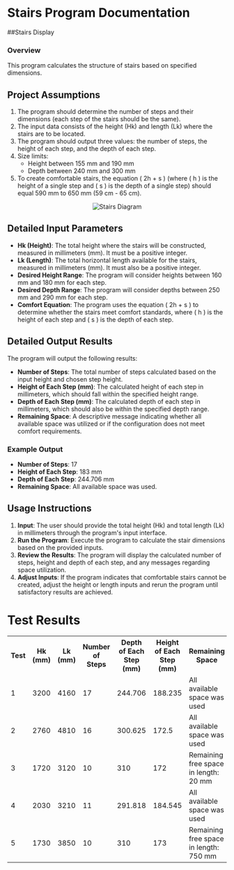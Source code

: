 # Stairs Program Documentation
##Stairs Display

### Overview
This program calculates the structure of stairs based on specified dimensions.

## Project Assumptions
1. The program should determine the number of steps and their dimensions (each step of the stairs should be the same).
2. The input data consists of the height (Hk) and length (Lk) where the stairs are to be located.
3. The program should output three values: the number of steps, the height of each step, and the depth of each step.
4. Size limits:
   - Height between 155 mm and 190 mm 
   - Depth between 240 mm and 300 mm 
5. To create comfortable stairs, the equation \( 2h + s \) (where \( h \) is the height of a single step and \( s \) is the depth of a single step) should equal 590 mm to 650 mm (59 cm - 65 cm).

<div align="center">  
  <img src="https://github.com/user-attachments/assets/693871b3-986c-418e-afa3-063645dca6bb" alt="Stairs Diagram" />
</div>

## Detailed Input Parameters
- **Hk (Height)**: The total height where the stairs will be constructed, measured in millimeters (mm). It must be a positive integer.
- **Lk (Length)**: The total horizontal length available for the stairs, measured in millimeters (mm). It must also be a positive integer.
- **Desired Height Range**: The program will consider heights between 160 mm and 180 mm for each step.
- **Desired Depth Range**: The program will consider depths between 250 mm and 290 mm for each step.
- **Comfort Equation**: The program uses the equation \( 2h + s \) to determine whether the stairs meet comfort standards, where \( h \) is the height of each step and \( s \) is the depth of each step.

## Detailed Output Results
The program will output the following results:
- **Number of Steps**: The total number of steps calculated based on the input height and chosen step height.
- **Height of Each Step (mm)**: The calculated height of each step in millimeters, which should fall within the specified height range.
- **Depth of Each Step (mm)**: The calculated depth of each step in millimeters, which should also be within the specified depth range.
- **Remaining Space**: A descriptive message indicating whether all available space was utilized or if the configuration does not meet comfort requirements.

### Example Output
- **Number of Steps**: 17
- **Height of Each Step**: 183 mm
- **Depth of Each Step**: 244.706 mm
- **Remaining Space**: All available space was used.

## Usage Instructions
1. **Input**: The user should provide the total height (Hk) and total length (Lk) in millimeters through the program's input interface.
2. **Run the Program**: Execute the program to calculate the stair dimensions based on the provided inputs.
3. **Review the Results**: The program will display the calculated number of steps, height and depth of each step, and any messages regarding space utilization.
4. **Adjust Inputs**: If the program indicates that comfortable stairs cannot be created, adjust the height or length inputs and rerun the program until satisfactory results are achieved.

<h1>Test Results</h1>

<table>
    <tr>
        <th>Test</th>
        <th>Hk (mm)</th>
        <th>Lk (mm)</th>
        <th>Number of Steps</th>
        <th>Depth of Each Step (mm)</th>
        <th>Height of Each Step (mm)</th>
        <th>Remaining Space</th>
    </tr>
    <tr>
        <td>1</td>
        <td>3200</td>
        <td>4160</td>
        <td>17</td>
        <td>244.706</td>
        <td>188.235</td>
        <td>All available space was used</td>
    </tr>
    <tr>
        <td>2</td>
        <td>2760</td>
        <td>4810</td>
        <td>16</td>
        <td>300.625</td>
        <td>172.5</td>
        <td>All available space was used</td>
    </tr>
    <tr>
        <td>3</td>
        <td>1720</td>
        <td>3120</td>
        <td>10</td>
        <td>310</td>
        <td>172</td>
        <td>Remaining free space in length: 20 mm</td>
    </tr>
    <tr>
        <td>4</td>
        <td>2030</td>
        <td>3210</td>
        <td>11</td>
        <td>291.818</td>
        <td>184.545</td>
        <td>All available space was used</td>
    </tr>
    <tr>
        <td>5</td>
        <td>1730</td>
        <td>3850</td>
        <td>10</td>
        <td>310</td>
        <td>173</td>
        <td>Remaining free space in length: 750 mm</td>
    </tr>
</table>

